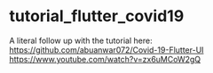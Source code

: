 # tutorial_flutter_covid19

A literal follow up with the tutorial here:
https://github.com/abuanwar072/Covid-19-Flutter-UI
https://www.youtube.com/watch?v=zx6uMCoW2gQ
